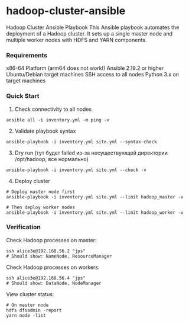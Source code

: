 # hadoop-cluster-ansible

Hadoop Cluster Ansible Playbook
This Ansible playbook automates the deployment of a Hadoop cluster. It sets up a single master node and multiple worker nodes with HDFS and YARN components.

### Requirements
x86-64 Platform (arm64 does not work!)
Ansible 2.19.2 or higher
Ubuntu/Debian target machines
SSH access to all nodes
Python 3.x on target machines

### Quick Start
1. Check connectivity to all nodes
```
ansible all -i inventory.yml -m ping -v
```
2. Validate playbook syntax
```
ansible-playbook -i inventory.yml site.yml --syntax-check
```
3. Dry run (тут будет failed из-за несуществующей директории /opt/hadoop, все нормально)
```
ansible-playbook -i inventory.yml site.yml --check -v
```
4. Deploy cluster
```
# Deploy master node first
ansible-playbook -i inventory.yml site.yml --limit hadoop_master -v

# Then deploy worker nodes
ansible-playbook -i inventory.yml site.yml --limit hadoop_worker -v
```
### Verification
Check Hadoop processes on master:
```
ssh alice3e@192.168.56.2 "jps"
# Should show: NameNode, ResourceManager
```

Check Hadoop processes on workers:
```
ssh alice3e@192.168.56.4 "jps"
# Should show: DataNode, NodeManager
```
View cluster status:
```
# On master node
hdfs dfsadmin -report
yarn node -list
```